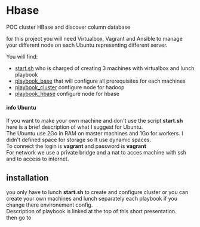 # Hbase
POC cluster HBase and discover column database

for this project you will need Virtualbox, Vagrant and Ansible to manage your different node on each Ubuntu representing different server.

You will find:
- [start.sh](https://github.com/JujuDesFruits/Hbase/blob/master/start.sh) who is charged of creating 3 machines with virtualbox and lunch playbook
- [playbook_base](https://github.com/JujuDesFruits/Hbase/blob/master/roles/base/base.md) that will configure all prerequisites for each machines
- [playbook_cluster](https://github.com/JujuDesFruits/Hbase/blob/master/roles/base/master.md) configure node for hadoop
- [playbook_hbase](https://github.com/JujuDesFruits/Hbase/blob/master/roles/base/slave.md) configure node for hbase

#### info Ubuntu
If you want to make your own machine and don't use the script **start.sh** here is a brief description of what I suggest for Ubuntu.  
The Ubuntu use 2Go in RAM on master machines  and 1Go for workers. I didn't defined space for storage so It use dynamic spaces.  
To connect the login is **vagrant** and password is **vagrant**  
For network we use a private bridge and a nat to acces machine with ssh and to access to internet.  

## installation
you only have to lunch **start.sh** to create and configure cluster or you can create your own machines and lunch separately each playbook if you change there environement config.  
Description of playbook is linked at the top of this short presentation.   
then go to

